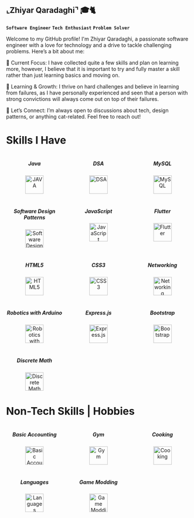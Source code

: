 ## ⌞Zhiyar Qaradaghi⌝ 🎓🐈
**`Software Engineer`** **`Tech Enthusiast`** **`Problem Solver`**

Welcome to my GitHub profile! I'm Zhiyar Qaradaghi, a passionate software engineer with a love for technology and a drive to tackle challenging problems. Here’s a bit about me:

🔭 Current Focus: I have collected quite a few skills and plan on learning more, however, I believe that it is important to try and fully master a skill rather than just learning basics and moving on.

🌱 Learning & Growth: I thrive on hard challenges and believe in learning from failures, as I have personally experienced and seen that a person with strong convictions will always come out on top of their failures.

💬 Let’s Connect: I’m always open to discussions about tech, design patterns, or anything cat-related. Feel free to reach out!

# Skills I Have

<div style="display: grid; grid-template-columns: repeat(3, 1fr); gap: 20px; justify-items: center;">
    <div style="text-align: center;">
        <h5>Java</h5>
        <img alt="JAVA" width="50px" src="https://img.icons8.com/?size=100&id=13679&format=png&color=000000" />
    </div>
    <div style="text-align: center;">
        <h5>DSA</h5>
        <img alt="DSA" width="50px" src="https://img.icons8.com/?size=100&id=12184&format=png&color=000000" />
    </div>
    <div style="text-align: center;">
        <h5>MySQL</h5>
        <img alt="MySQL" width="50px" src="https://img.icons8.com/?size=100&id=UFXRpPFebwa2&format=png&color=000000" />
    </div>
    <div style="text-align: center;">
        <h5>Software Design Patterns</h5>
        <img alt="Software Design Patterns" width="50px" src="https://refactoring.guru/images/patterns/cards/factory-method-mini.png" />
    </div>
    <div style="text-align: center;">
        <h5>JavaScript</h5>
        <img alt="JavaScript" width="50px" src="https://img.icons8.com/?size=100&id=108784&format=png&color=000000" />
    </div>
    <div style="text-align: center;">
        <h5>Flutter</h5>
        <img alt="Flutter" width="50px" src="https://img.icons8.com/?size=100&id=54087&format=png&color=000000" />
    </div>
    <div style="text-align: center;">
        <h5>HTML5</h5>
        <img alt="HTML5" width="50px" src="https://img.icons8.com/?size=100&id=20909&format=png&color=000000" />
    </div>
    <div style="text-align: center;">
        <h5>CSS3</h5>
        <img alt="CSS3" width="50px" src="https://img.icons8.com/?size=100&id=3BTBsJs5myRy&format=png&color=000000" />
    </div>
    <div style="text-align: center;">
        <h5>Networking</h5>
        <img alt="Networking" width="50px" src="https://img.icons8.com/?size=100&id=10387&format=png&color=000000" />
    </div>
    <div style="text-align: center;">
        <h5>Robotics with Arduino</h5>
        <img alt="Robotics with Arduino" width="50px" src="https://img.icons8.com/?size=100&id=15144&format=png&color=000000" />
    </div>
    <div style="text-align: center;">
        <h5>Express.js</h5>
        <img alt="Express.js" width="50px" src="https://img.icons8.com/?size=100&id=15110&format=png&color=000000" />
    </div>
    <div style="text-align: center;">
        <h5>Bootstrap</h5>
        <img alt="Bootstrap" width="50px" src="https://img.icons8.com/?size=100&id=16401&format=png&color=000000" />
    </div>
    <div style="text-align: center;">
        <h5>Discrete Math</h5>
        <img alt="Discrete Math" width="50px" src="https://img.icons8.com/?size=100&id=12355&format=png&color=000000" />
    </div>
</div>

# Non-Tech Skills | Hobbies

<div style="display: grid; grid-template-columns: repeat(3, 1fr); gap: 20px; justify-items: center;">
    <div style="text-align: center;">
        <h5>Basic Accounting</h5>
        <img alt="Basic Accounting" width="50px" src="https://img.icons8.com/?size=100&id=13923&format=png&color=000000" />
    </div>
    <div style="text-align: center;">
        <h5>Gym</h5>
        <img alt="Gym" width="50px" src="https://img.icons8.com/?size=100&id=14418&format=png&color=000000" />
    </div>
    <div style="text-align: center;">
        <h5>Cooking</h5>
        <img alt="Cooking" width="50px" src="https://img.icons8.com/?size=100&id=8710&format=png&color=000000" />
    </div>
    <div style="text-align: center;">
        <h5>Languages</h5>
        <img alt="Languages" width="50px" src="https://img.icons8.com/?size=100&id=13920&format=png&color=000000" />
    </div>
    <div style="text-align: center;">
        <h5>Game Modding</h5>
        <img alt="Game Modding" width="50px" src="https://img.icons8.com/?size=100&id=14378&format=png&color=000000" />
    </div>
</div>




<!--
**ZhiyarQaradaghi/ZhiyarQaradaghi** is a ✨ _special_ ✨ repository because its `README.md` (this file) appears on your GitHub profile.

Here are some ideas to get you started:

- 🔭 I’m currently working on ...
- 🌱 I’m currently learning ...
- 👯 I’m looking to collaborate on ...
- 🤔 I’m looking for help with ...
- 💬 Ask me about ...
- 📫 How to reach me: ...
- 😄 Pronouns: ...
- ⚡ Fun fact: ...
-->


